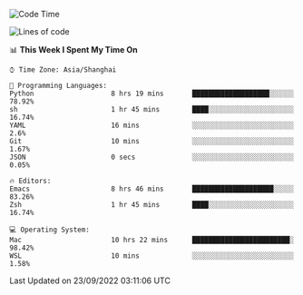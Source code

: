 <!--START_SECTION:waka-->
![Code Time](http://img.shields.io/badge/Code%20Time-873%20hrs%2028%20mins-blue)

![Lines of code](https://img.shields.io/badge/From%20Hello%20World%20I%27ve%20Written-22%20Thousand%20lines%20of%20code-blue)

📊 **This Week I Spent My Time On** 

```text
⌚︎ Time Zone: Asia/Shanghai

💬 Programming Languages: 
Python                   8 hrs 19 mins       ███████████████████░░░░░░   78.92% 
sh                       1 hr 45 mins        ████░░░░░░░░░░░░░░░░░░░░░   16.74% 
YAML                     16 mins             ░░░░░░░░░░░░░░░░░░░░░░░░░   2.6% 
Git                      10 mins             ░░░░░░░░░░░░░░░░░░░░░░░░░   1.67% 
JSON                     0 secs              ░░░░░░░░░░░░░░░░░░░░░░░░░   0.05%

🔥 Editors: 
Emacs                    8 hrs 46 mins       ████████████████████░░░░░   83.26% 
Zsh                      1 hr 45 mins        ████░░░░░░░░░░░░░░░░░░░░░   16.74%

💻 Operating System: 
Mac                      10 hrs 22 mins      ████████████████████████░   98.42% 
WSL                      10 mins             ░░░░░░░░░░░░░░░░░░░░░░░░░   1.58%

```


 Last Updated on 23/09/2022 03:11:06 UTC
<!--END_SECTION:waka-->

